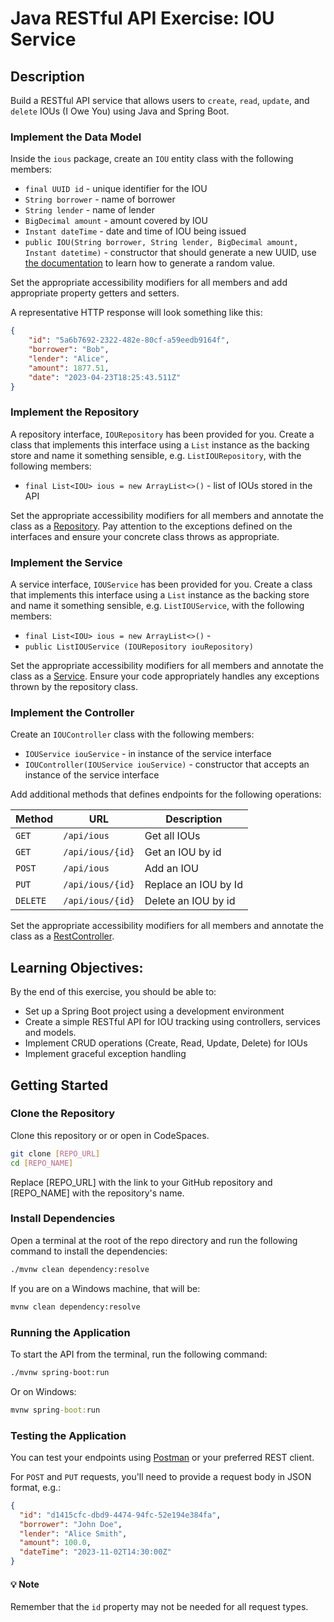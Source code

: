 # Java RESTful API Exercise: IOU Service

## Description

Build a RESTful API service that allows users to `create`, `read`, `update`, and `delete` IOUs (I Owe You) using Java and Spring Boot.

### Implement the Data Model

Inside the `ious` package, create an `IOU` entity class with the following members:
- `final UUID id` - unique identifier for the IOU
- `String borrower` - name of borrower
- `String lender` - name of lender
- `BigDecimal amount` - amount covered by IOU
- `Instant dateTime` - date and time of IOU being issued
- `public IOU(String borrower, String lender, BigDecimal amount, Instant datetime)` - constructor that should generate a new UUID, use [the documentation][1] to learn how to generate a random value.

Set the appropriate accessibility modifiers for all members and add appropriate property getters and setters.

A representative HTTP response will look something like this:
```JSON
{
    "id": "5a6b7692-2322-482e-80cf-a59eedb9164f",
    "borrower": "Bob",
    "lender": "Alice",
    "amount": 1877.51,
    "date": "2023-04-23T18:25:43.511Z"
}
```

### Implement the Repository

A repository interface, `IOURepository` has been provided for you. Create a class that implements this interface using a `List` instance as the backing store and name it something sensible, e.g. `ListIOURepository`, with the following members:

- `final List<IOU> ious = new ArrayList<>()` - list of IOUs stored in the API

Set the appropriate accessibility modifiers for all members and annotate the class as a [Repository][2]. Pay attention to the exceptions defined on the interfaces and ensure your concrete class throws as appropriate.

### Implement the Service

A service interface, `IOUService` has been provided for you. Create a class that implements this interface using a `List` instance as the backing store and name it something sensible, e.g. `ListIOUService`, with the following members:

- `final List<IOU> ious = new ArrayList<>()` - 
- `public ListIOUService (IOURepository iouRepository)`

Set the appropriate accessibility modifiers for all members and annotate the class as a [Service][3]. Ensure your code appropriately handles any exceptions thrown by the repository class.

### Implement the Controller

Create an `IOUController` class with the following members:

- `IOUService iouService` - in instance of the service interface
- `IOUController(IOUService iouService)` - constructor that accepts an instance of the service interface

Add additional methods that defines endpoints for the following operations:

| Method   | URL              | Description          |
| -------- | ---------------- | -------------------- |
| `GET`    | `/api/ious`      | Get all IOUs         |
| `GET`    | `/api/ious/{id}` | Get an IOU by id     |
| `POST`   | `/api/ious`      | Add an IOU           |
| `PUT`    | `/api/ious/{id}` | Replace an IOU by Id |
| `DELETE` | `/api/ious/{id}` | Delete an IOU by id  |

Set the appropriate accessibility modifiers for all members and annotate the class as a [RestController][4].

## Learning Objectives:

By the end of this exercise, you should be able to:

- Set up a Spring Boot project using a development environment
- Create a simple RESTful API for IOU tracking using controllers, services and models.
- Implement CRUD operations (Create, Read, Update, Delete) for IOUs
- Implement graceful exception handling

## Getting Started

### Clone the Repository
Clone this repository or or open in CodeSpaces.

```sh
git clone [REPO_URL]
cd [REPO_NAME]
```
Replace [REPO_URL] with the link to your GitHub repository and [REPO_NAME] with the repository's name.

### Install Dependencies

Open a terminal at the root of the repo directory and run the following command to install the dependencies:

```sh
./mvnw clean dependency:resolve
```

If you are on a Windows machine, that will be:
```cmd
mvnw clean dependency:resolve
```

### Running the Application

To start the API from the terminal, run the following command:

```sh
./mvnw spring-boot:run
```

Or on Windows:

```cmd
mvnw spring-boot:run
```

### Testing the Application

You can test your endpoints using [Postman][5] or your preferred REST client.

For `POST` and `PUT` requests, you'll need to provide a request body in JSON format, e.g.:

```json
{
  "id": "d1415cfc-dbd9-4474-94fc-52e194e384fa",
  "borrower": "John Doe",
  "lender": "Alice Smith",
  "amount": 100.0,
  "dateTime": "2023-11-02T14:30:00Z"
}
```

#### :bulb: Note

Remember that the `id` property may not be needed for all request types.

[1]: https://docs.oracle.com/javase/8/docs/api/java/util/UUID.html
[2]: https://docs.spring.io/spring-framework/docs/current/javadoc-api/org/springframework/stereotype/Repository.html
[3]: https://docs.spring.io/spring-framework/docs/current/javadoc-api/org/springframework/stereotype/Service.html
[4]: https://docs.spring.io/spring-framework/docs/current/javadoc-api/org/springframework/web/bind/annotation/RestController.html
[5]: https://www.postman.com
